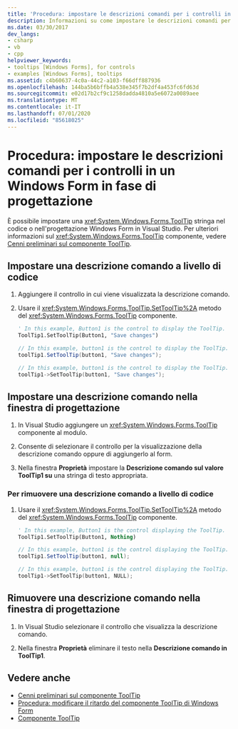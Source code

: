```yaml
---
title: 'Procedura: impostare le descrizioni comandi per i controlli in un Windows Form in fase di progettazione'
description: Informazioni su come impostare le descrizioni comandi per i controlli a livello di codice o nel Progettazione Windows Form in Visual Studio.
ms.date: 03/30/2017
dev_langs:
- csharp
- vb
- cpp
helpviewer_keywords:
- tooltips [Windows Forms], for controls
- examples [Windows Forms], tooltips
ms.assetid: c4b60637-4c0a-44c2-a103-f66dff887936
ms.openlocfilehash: 144ba5b6bffb4a538e345f7b2df4a453fc6fd63d
ms.sourcegitcommit: e02d17b2cf9c1258dadda4810a5e6072a0089aee
ms.translationtype: MT
ms.contentlocale: it-IT
ms.lasthandoff: 07/01/2020
ms.locfileid: "85618025"
---
```

# <a name="how-to-set-tooltips-for-controls-on-a-windows-form-at-design-time"></a>Procedura: impostare le descrizioni comandi per i controlli in un Windows Form in fase di progettazione

È possibile impostare una <xref:System.Windows.Forms.ToolTip> stringa nel codice o nell'progettazione Windows Form in Visual Studio. Per ulteriori informazioni sul <xref:System.Windows.Forms.ToolTip> componente, vedere [Cenni preliminari sul componente ToolTip](tooltip-component-overview-windows-forms.md).

## <a name="set-a-tooltip-programmatically"></a>Impostare una descrizione comando a livello di codice

1. Aggiungere il controllo in cui viene visualizzata la descrizione comando.

2. Usare il <xref:System.Windows.Forms.ToolTip.SetToolTip%2A> metodo del <xref:System.Windows.Forms.ToolTip> componente.

    ```vb
    ' In this example, Button1 is the control to display the ToolTip.
    ToolTip1.SetToolTip(Button1, "Save changes")
    ```

    ```csharp
    // In this example, button1 is the control to display the ToolTip.
    toolTip1.SetToolTip(button1, "Save changes");
    ```

    ```cpp
    // In this example, button1 is the control to display the ToolTip.
    toolTip1->SetToolTip(button1, "Save changes");
    ```

## <a name="set-a-tooltip-in-the-designer"></a>Impostare una descrizione comando nella finestra di progettazione

1. In Visual Studio aggiungere un <xref:System.Windows.Forms.ToolTip> componente al modulo.

2. Consente di selezionare il controllo per la visualizzazione della descrizione comando oppure di aggiungerlo al form.

3. Nella finestra **Proprietà** impostare la **Descrizione comando sul valore ToolTip1 su** una stringa di testo appropriata.

### <a name="to-remove-a-tooltip-programmatically"></a>Per rimuovere una descrizione comando a livello di codice

1. Usare il <xref:System.Windows.Forms.ToolTip.SetToolTip%2A> metodo del <xref:System.Windows.Forms.ToolTip> componente.

    ```vb
    ' In this example, Button1 is the control displaying the ToolTip.
    ToolTip1.SetToolTip(Button1, Nothing)
    ```

    ```csharp
    // In this example, button1 is the control displaying the ToolTip.
    toolTip1.SetToolTip(button1, null);
    ```

    ```cpp
    // In this example, button1 is the control displaying the ToolTip.
    toolTip1->SetToolTip(button1, NULL);
    ```

## <a name="remove-a-tooltip-in-the-designer"></a>Rimuovere una descrizione comando nella finestra di progettazione

1. In Visual Studio selezionare il controllo che visualizza la descrizione comando.

2. Nella finestra **Proprietà** eliminare il testo nella **Descrizione comando in ToolTip1**.

## <a name="see-also"></a>Vedere anche

- [Cenni preliminari sul componente ToolTip](tooltip-component-overview-windows-forms.md)
- [Procedura: modificare il ritardo del componente ToolTip di Windows Form](how-to-change-the-delay-of-the-windows-forms-tooltip-component.md)
- [Componente ToolTip](tooltip-component-windows-forms.md)
